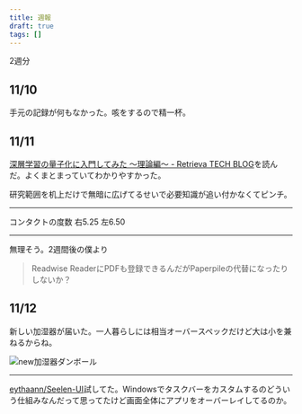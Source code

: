 ```yaml
---
title: 週報
draft: true
tags: []
---
```

2週分

## 11/10

手元の記録が何もなかった。咳をするので精一杯。

## 11/11

[深層学習の量子化に入門してみた 〜理論編〜 - Retrieva TECH BLOG](https://tech.retrieva.jp/entry/20220128)を読んだ。よくまとまっていてわかりやすかった。

研究範囲を机上だけで無暗に広げてるせいで必要知識が追い付かなくてピンチ。

---

コンタクトの度数 右5.25 左6.50

---

無理そう。2週間後の僕より

> Readwise ReaderにPDFも登録できるんだがPaperpileの代替になったりしないか？

## 11/12

新しい加湿器が届いた。一人暮らしには相当オーバースペックだけど大は小を兼ねるからね。

![new加湿器ダンボール](/new加湿器ダンボール.jpg)

---

[eythaann/Seelen-UI](https://github.com/eythaann/Seelen-UI)試してた。Windowsでタスクバーをカスタムするのどういう仕組みなんだって思ってたけど画面全体にアプリをオーバーレイしてるのか。


